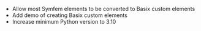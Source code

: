 - Allow most Symfem elements to be converted to Basix custom elements
- Add demo of creating Basix custom elements
- Increase minimum Python version to 3.10
